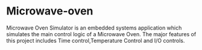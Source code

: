 # Microwave-oven
Microwave Oven Simulator is an embedded systems application which simulates the main control logic of a Microwave Oven. The major features of this project includes Time control,Temperature Control and I/O controls.
